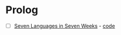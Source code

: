 # Prolog

- [ ] [Seven Languages in Seven Weeks](https://www.goodreads.com/book/show/7912517-seven-languages-in-seven-weeks) - [code](/prolog/1-seven-languages-in-seven-weeks)
